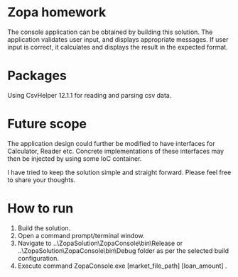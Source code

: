 # Zopa homework

The console application can be obtained by building this solution. The application validates user input, and displays appropriate messages.
If user input is correct, it calculates and displays the result in the expected format.

# Packages
Using CsvHelper 12.1.1 for reading and parsing csv data.

# Future scope
The application design could further be modified to have interfaces for Calculator, Reader etc. Concrete implementations of these interfaces may then be injected by using some IoC container.

I have tried to keep the solution simple and straight forward. Please feel free to share your thoughts.

# How to run
1. Build the solution.
2. Open a command prompt/terminal window.
3. Navigate to ..\ZopaSolution\ZopaConsole\bin\Release or ..\ZopaSolution\ZopaConsole\bin\Debug folder as per the selected build    configuration.
4. Execute command ZopaConsole.exe [market_file_path] [loan_amount] .
